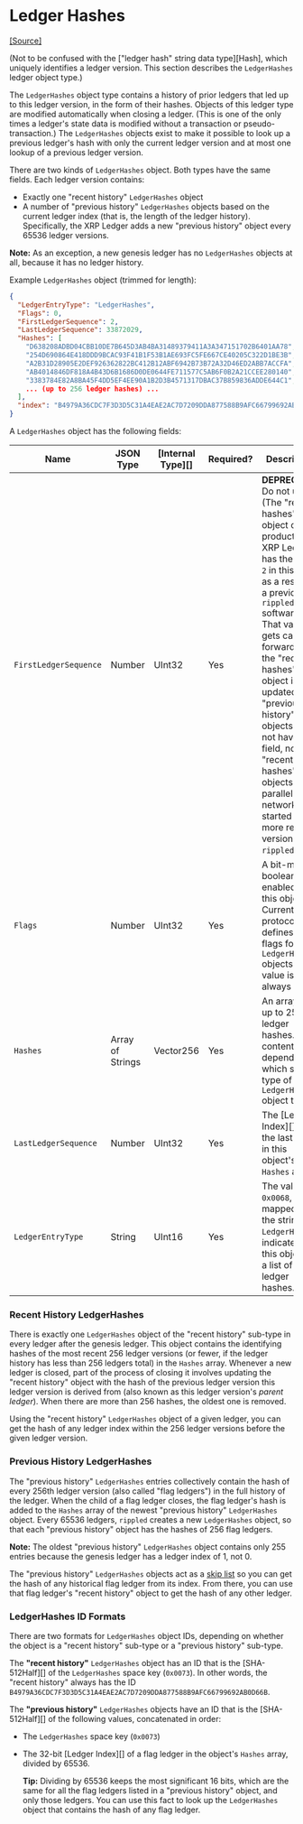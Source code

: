 # Ledger Hashes

[\[Source\]](https://github.com/ripple/rippled/blob/master/src/ripple/protocol/impl/LedgerFormats.cpp#L104-L108)

(Not to be confused with the \["ledger hash" string data type]\[Hash], which uniquely identifies a ledger version. This section describes the `LedgerHashes` ledger object type.)

The `LedgerHashes` object type contains a history of prior ledgers that led up to this ledger version, in the form of their hashes. Objects of this ledger type are modified automatically when closing a ledger. (This is one of the only times a ledger's state data is modified without a transaction or pseudo-transaction.) The `LedgerHashes` objects exist to make it possible to look up a previous ledger's hash with only the current ledger version and at most one lookup of a previous ledger version.

There are two kinds of `LedgerHashes` object. Both types have the same fields. Each ledger version contains:

* Exactly one "recent history" `LedgerHashes` object
* A number of "previous history" `LedgerHashes` objects based on the current ledger index (that is, the length of the ledger history). Specifically, the XRP Ledger adds a new "previous history" object every 65536 ledger versions.

**Note:** As an exception, a new genesis ledger has no `LedgerHashes` objects at all, because it has no ledger history.

Example `LedgerHashes` object (trimmed for length):

```json
{
  "LedgerEntryType": "LedgerHashes",
  "Flags": 0,
  "FirstLedgerSequence": 2,
  "LastLedgerSequence": 33872029,
  "Hashes": [
    "D638208ADBD04CBB10DE7B645D3AB4BA31489379411A3A347151702B6401AA78",
    "254D690864E418DDD9BCAC93F41B1F53B1AE693FC5FE667CE40205C322D1BE3B",
    "A2B31D28905E2DEF926362822BC412B12ABF6942B73B72A32D46ED2ABB7ACCFA",
    "AB4014846DF818A4B43D6B1686D0DE0644FE711577C5AB6F0B2A21CCEE280140",
    "3383784E82A8BA45F4DD5EF4EE90A1B2D3B4571317DBAC37B859836ADDE644C1",
    ... (up to 256 ledger hashes) ...
  ],
  "index": "B4979A36CDC7F3D3D5C31A4EAE2AC7D7209DDA877588B9AFC66799692AB0D66B"
}
```

A `LedgerHashes` object has the following fields:

| Name                  | JSON Type        | \[Internal Type]\[] | Required? | Description                                                                                                                                                                                                                                                                                                                                                                                             |
| --------------------- | ---------------- | ------------------- | --------- | ------------------------------------------------------------------------------------------------------------------------------------------------------------------------------------------------------------------------------------------------------------------------------------------------------------------------------------------------------------------------------------------------------- |
| `FirstLedgerSequence` | Number           | UInt32              | Yes       | **DEPRECATED** Do not use. (The "recent hashes" object of the production XRP Ledger has the value `2` in this field as a result of a previous `rippled` software. That value gets carried forward as the "recent hashes" object is updated. New "previous history" objects do not have this field, nor do "recent hashes" objects in parallel networks started with more recent versions of `rippled`.) |
| `Flags`               | Number           | UInt32              | Yes       | A bit-map of boolean flags enabled for this object. Currently, the protocol defines no flags for `LedgerHashes` objects. The value is always `0`.                                                                                                                                                                                                                                                       |
| `Hashes`              | Array of Strings | Vector256           | Yes       | An array of up to 256 ledger hashes. The contents depend on which sub-type of `LedgerHashes` object this is.                                                                                                                                                                                                                                                                                            |
| `LastLedgerSequence`  | Number           | UInt32              | Yes       | The \[Ledger Index]\[] of the last entry in this object's `Hashes` array.                                                                                                                                                                                                                                                                                                                               |
| `LedgerEntryType`     | String           | UInt16              | Yes       | The value `0x0068`, mapped to the string `LedgerHashes`, indicates that this object is a list of ledger hashes.                                                                                                                                                                                                                                                                                         |

### Recent History LedgerHashes

There is exactly one `LedgerHashes` object of the "recent history" sub-type in every ledger after the genesis ledger. This object contains the identifying hashes of the most recent 256 ledger versions (or fewer, if the ledger history has less than 256 ledgers total) in the `Hashes` array. Whenever a new ledger is closed, part of the process of closing it involves updating the "recent history" object with the hash of the previous ledger version this ledger version is derived from (also known as this ledger version's _parent ledger_). When there are more than 256 hashes, the oldest one is removed.

Using the "recent history" `LedgerHashes` object of a given ledger, you can get the hash of any ledger index within the 256 ledger versions before the given ledger version.

### Previous History LedgerHashes

The "previous history" `LedgerHashes` entries collectively contain the hash of every 256th ledger version (also called "flag ledgers") in the full history of the ledger. When the child of a flag ledger closes, the flag ledger's hash is added to the `Hashes` array of the newest "previous history" `LedgerHashes` object. Every 65536 ledgers, `rippled` creates a new `LedgerHashes` object, so that each "previous history" object has the hashes of 256 flag ledgers.

**Note:** The oldest "previous history" `LedgerHashes` object contains only 255 entries because the genesis ledger has a ledger index of 1, not 0.

The "previous history" `LedgerHashes` objects act as a [skip list](https://en.wikipedia.org/wiki/Skip\_list) so you can get the hash of any historical flag ledger from its index. From there, you can use that flag ledger's "recent history" object to get the hash of any other ledger.

### LedgerHashes ID Formats

There are two formats for `LedgerHashes` object IDs, depending on whether the object is a "recent history" sub-type or a "previous history" sub-type.

The **"recent history"** `LedgerHashes` object has an ID that is the \[SHA-512Half]\[] of the `LedgerHashes` space key (`0x0073`). In other words, the "recent history" always has the ID `B4979A36CDC7F3D3D5C31A4EAE2AC7D7209DDA877588B9AFC66799692AB0D66B`.

The **"previous history"** `LedgerHashes` objects have an ID that is the \[SHA-512Half]\[] of the following values, concatenated in order:

* The `LedgerHashes` space key (`0x0073`)
*   The 32-bit \[Ledger Index]\[] of a flag ledger in the object's `Hashes` array, divided by 65536.

    **Tip:** Dividing by 65536 keeps the most significant 16 bits, which are the same for all the flag ledgers listed in a "previous history" object, and only those ledgers. You can use this fact to look up the `LedgerHashes` object that contains the hash of any flag ledger.
